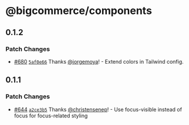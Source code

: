 # @bigcommerce/components

## 0.1.2

### Patch Changes

- [#680](https://github.com/bigcommerce/catalyst/pull/680) [`5af0e66`](https://github.com/bigcommerce/catalyst/commit/5af0e66e7b065ea1d158a0d062a6c3216752d5be) Thanks [@jorgemoya](https://github.com/jorgemoya)! - Extend colors in Tailwind config.

## 0.1.1

### Patch Changes

- [#644](https://github.com/bigcommerce/catalyst/pull/644) [`a2ce3b5`](https://github.com/bigcommerce/catalyst/commit/a2ce3b5caf37dcd75cf449648ce3e5b795dc80f7) Thanks [@christensenep](https://github.com/christensenep)! - Use focus-visible instead of focus for focus-related styling
